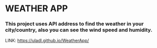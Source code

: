 # WEATHER APP

### This project uses API address to find the weather in your city/country, also you can see the wind speed and humidity. 
LINK: https://uladl.github.io/WeatherApp/
